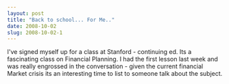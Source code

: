 ```yaml
---
layout: post
title: "Back to school... For Me.."
date: 2008-10-02
slug: 2008-10-02-1
---
```


I&apos;ve signed myself up for a class at Stanford  - continuing ed.  Its a fascinating class on Financial Planning.  I had the first lesson last week and was really engrossed in the conversation - given the current financial Market crisis its an interesting time to list to someone talk about  the subject.

